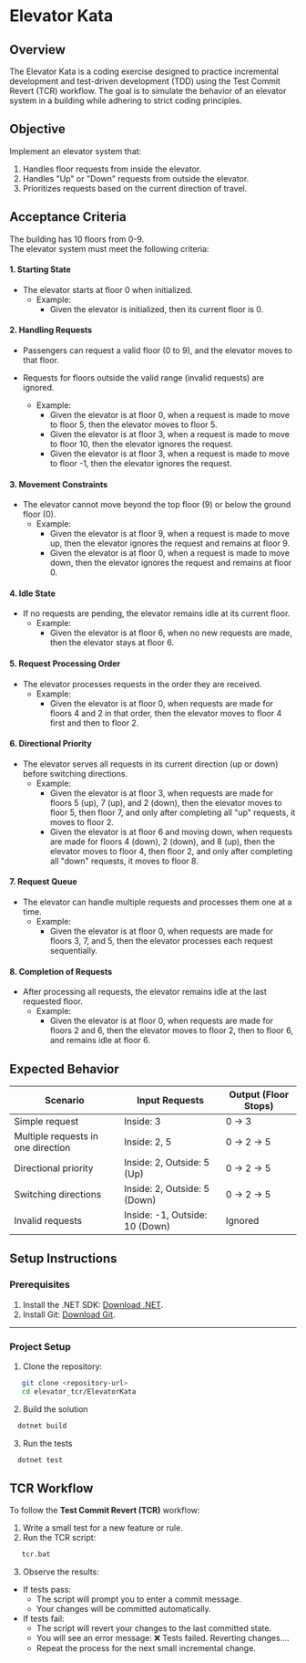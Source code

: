 # Elevator Kata

## Overview
The Elevator Kata is a coding exercise designed to practice incremental development and test-driven development (TDD) using the Test Commit Revert (TCR) workflow. The goal is to simulate the behavior of an elevator system in a building while adhering to strict coding principles.

## Objective
Implement an elevator system that:
1. Handles floor requests from inside the elevator.
2. Handles "Up" or "Down" requests from outside the elevator.
3. Prioritizes requests based on the current direction of travel.


## Acceptance Criteria

The building has 10 floors from 0-9.\
The elevator system must meet the following criteria:

#### 1. Starting State
- The elevator starts at floor 0 when initialized.
   * Example:
      * Given the elevator is initialized, then its current floor is 0.

#### 2. Handling Requests
- Passengers can request a valid floor (0 to 9), and the elevator moves to that floor.
- Requests for floors outside the valid range (invalid requests) are ignored.

   * Example:
      * Given the elevator is at floor 0, when a request is made to move to floor 5, then the elevator moves to floor 5.
      * Given the elevator is at floor 3, when a request is made to move to floor 10, then the elevator ignores the request.
       * Given the elevator is at floor 3, when a request is made to move to floor -1, then the elevator ignores the request.

#### 3. Movement Constraints
- The elevator cannot move beyond the top floor (9) or below the ground floor (0).
   * Example:
      * Given the elevator is at floor 9, when a request is made to move up, then the elevator ignores the request and remains at floor 9.
      * Given the elevator is at floor 0,
when a request is made to move down,
then the elevator ignores the request and remains at floor 0.

#### 4. Idle State
- If no requests are pending, the elevator remains idle at its current floor.
   * Example:
      * Given the elevator is at floor 6, when no new requests are made, then the elevator stays at floor 6.

#### 5. Request Processing Order
- The elevator processes requests in the order they are received.
   * Example:
      * Given the elevator is at floor 0, when requests are made for floors 4 and 2 in that order, then the elevator moves to floor 4 first and then to floor 2.

#### 6. Directional Priority
- The elevator serves all requests in its current direction (up or down) before switching directions.
   * Example:
      * Given the elevator is at floor 3,
when requests are made for floors 5 (up), 7 (up), and 2 (down),
then the elevator moves to floor 5, then floor 7, and only after completing all "up" requests, it moves to floor 2.
      * Given the elevator is at floor 6 and moving down,
when requests are made for floors 4 (down), 2 (down), and 8 (up),
then the elevator moves to floor 4, then floor 2, and only after completing all "down" requests, it moves to floor 8.

#### 7. Request Queue
- The elevator can handle multiple requests and processes them one at a time.
   * Example:
      * Given the elevator is at floor 0,
when requests are made for floors 3, 7, and 5,
then the elevator processes each request sequentially.

#### 8. Completion of Requests
- After processing all requests, the elevator remains idle at the last requested floor.
   * Example:
      * Given the elevator is at floor 0,
when requests are made for floors 2 and 6,
then the elevator moves to floor 2, then to floor 6, and remains idle at floor 6.

## Expected Behavior

| Scenario                              | Input Requests                  | Output (Floor Stops) |
|---------------------------------------|---------------------------------|----------------------|
| Simple request                        | Inside: 3                       | 0 → 3               |
| Multiple requests in one direction    | Inside: 2, 5                    | 0 → 2 → 5           |
| Directional priority                  | Inside: 2, Outside: 5 (Up)      | 0 → 2 → 5           |
| Switching directions                  | Inside: 2, Outside: 5 (Down)    | 0 → 2 → 5           |
| Invalid requests                      | Inside: -1, Outside: 10 (Down)  | Ignored             |

## Setup Instructions

### Prerequisites
1. Install the .NET SDK: [Download .NET](https://dotnet.microsoft.com/download).
2. Install Git: [Download Git](https://git-scm.com/).

---

### Project Setup
1. Clone the repository:
```bash
   git clone <repository-url>
   cd elevator_tcr/ElevatorKata
```

2. Build the solution

```bash
  dotnet build
```

3. Run the tests

```bash
  dotnet test
```

## TCR Workflow

To follow the **Test Commit Revert (TCR)** workflow:

1. Write a small test for a new feature or rule.
2. Run the TCR script:
```bash
   tcr.bat
```
3. Observe the results:
  - If tests pass:
      * The script will prompt you to enter a commit message.
      * Your changes will be committed automatically.
  - If tests fail:
      * The script will revert your changes to the last committed state.
      * You will see an error message: ❌ Tests failed. Reverting changes....
      * Repeat the process for the next small incremental change.